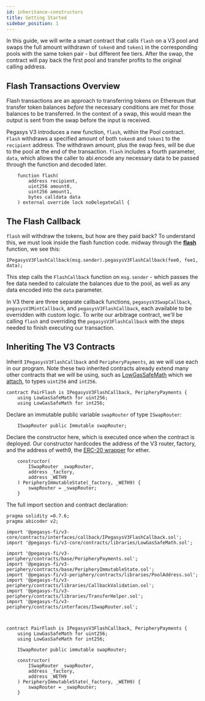 ```yaml
---
id: inheritance-constructors
title: Getting Started
sidebar_position: 1
---
```


In this guide, we will write a smart contract that calls `flash` on a V3 pool and swaps the full amount withdrawn of `token0` and `token1` in the corresponding pools with the same token pair - but different fee tiers. After the swap, the contract will pay back the first pool and transfer profits to the original calling address.

## Flash Transactions Overview

Flash transactions are an approach to transferring tokens on Ethereum that transfer token balances _before_ the necessary conditions are met for those balances to be transferred. In the context of a swap, this would mean the output is sent from the swap before the input is received.

Pegasys V3 introduces a new function, `flash`, within the Pool contract. `Flash` withdraws a specified amount of both `token0` and `token1` to the `recipient` address. The withdrawn amount, plus the swap fees, will be due to the pool at the end of the transaction. `flash` includes a fourth parameter, `data`, which allows the caller to abi.encode any necessary data to be passed through the function and decoded later.

```solidity
    function flash(
        address recipient,
        uint256 amount0,
        uint256 amount1,
        bytes calldata data
    ) external override lock noDelegateCall {
```

## The Flash Callback

`flash` will withdraw the tokens, but how are they paid back? To understand this, we must look inside the flash function code. midway through the [**flash**](https://github.com/Jingo-Finance/v3-core/blob/main/contracts/PegasysV3Pool.sol#L791) function, we see this:

```solidity
IPegasysV3FlashCallback(msg.sender).pegasysV3FlashCallback(fee0, fee1, data);
```

This step calls the `FlashCallback` function on `msg.sender` - which passes the fee data needed to calculate the balances due to the pool, as well as any data encoded into the `data` parameter.

In V3 there are three separate callback functions, `pegasysV3SwapCallback`, `pegasysV3MintCallback`, and `pegasysV3FlashCallback`, each available to be overridden with custom logic. To write our arbitrage contract, we'll be calling `flash` and overriding the `pegasysV3FlashCallback` with the steps needed to finish executing our transaction.

## Inheriting The V3 Contracts

Inherit `IPegasysV3FlashCallback` and `PeripheryPayments`, as we will use each in our program. Note these two inherited contracts already extend many other contracts that we will be using, such as [LowGasSafeMath](../../reference/core/libraries/LowGasSafeMath.md) which we [attach](https://docs.soliditylang.org/en/v0.7.6/contracts.html?highlight=using#using-for), to types `uint256` and `int256`.

```solidity
contract PairFlash is IPegasysV3FlashCallback, PeripheryPayments {
    using LowGasSafeMath for uint256;
    using LowGasSafeMath for int256;
```

Declare an immutable public variable `swapRouter` of type `ISwapRouter`:

```solidity
    ISwapRouter public Immutable swapRouter;
```

Declare the constructor here, which is executed once when the contract is deployed. Our constructor hardcodes the address of the V3 router, factory, and the address of weth9, the [ERC-20 wrapper](https://weth.io/) for ether.

```solidity
    constructor(
        ISwapRouter _swapRouter,
        address _factory,
        address _WETH9
    ) PeripheryImmutableState(_factory, _WETH9) {
        swapRouter = _swapRouter;
    }
```

The full import section and contract declaration:

```solidity
pragma solidity =0.7.6;
pragma abicoder v2;

import '@pegasys-fi/v3-core/contracts/interfaces/callback/IPegasysV3FlashCallback.sol';
import '@pegasys-fi/v3-core/contracts/libraries/LowGasSafeMath.sol';

import '@pegasys-fi/v3-periphery/contracts/base/PeripheryPayments.sol';
import '@pegasys-fi/v3-periphery/contracts/base/PeripheryImmutableState.sol';
import '@pegasys-fi/v3-periphery/contracts/libraries/PoolAddress.sol';
import '@pegasys-fi/v3-periphery/contracts/libraries/CallbackValidation.sol';
import '@pegasys-fi/v3-periphery/contracts/libraries/TransferHelper.sol';
import '@pegasys-fi/v3-periphery/contracts/interfaces/ISwapRouter.sol';



contract PairFlash is IPegasysV3FlashCallback, PeripheryPayments {
    using LowGasSafeMath for uint256;
    using LowGasSafeMath for int256;

    ISwapRouter public immutable swapRouter;

    constructor(
        ISwapRouter _swapRouter,
        address _factory,
        address _WETH9
    ) PeripheryImmutableState(_factory, _WETH9) {
        swapRouter = _swapRouter;
    }
```
